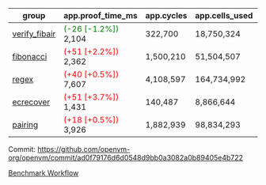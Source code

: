 | group | app.proof_time_ms | app.cycles | app.cells_used | leaf.proof_time_ms | leaf.cycles | leaf.cells_used |
| -- | -- | -- | -- | -- | -- | -- |
| [verify_fibair](https://github.com/openvm-org/openvm/blob/benchmark-results/benchmarks-pr/1979/verify_fibair-ad0f79176d6d0548d9bb0a3082a0b89405e4b722.md) |<span style='color: green'>(-26 [-1.2%])</span> 2,104 |  322,700 |  18,750,324 |- | - | - |
| [fibonacci](https://github.com/openvm-org/openvm/blob/benchmark-results/benchmarks-pr/1979/fibonacci-ad0f79176d6d0548d9bb0a3082a0b89405e4b722.md) |<span style='color: red'>(+51 [+2.2%])</span> 2,362 |  1,500,210 |  51,504,507 |- | - | - |
| [regex](https://github.com/openvm-org/openvm/blob/benchmark-results/benchmarks-pr/1979/regex-ad0f79176d6d0548d9bb0a3082a0b89405e4b722.md) |<span style='color: red'>(+40 [+0.5%])</span> 7,607 |  4,108,597 |  164,734,992 |- | - | - |
| [ecrecover](https://github.com/openvm-org/openvm/blob/benchmark-results/benchmarks-pr/1979/ecrecover-ad0f79176d6d0548d9bb0a3082a0b89405e4b722.md) |<span style='color: red'>(+51 [+3.7%])</span> 1,431 |  140,487 |  8,866,644 |- | - | - |
| [pairing](https://github.com/openvm-org/openvm/blob/benchmark-results/benchmarks-pr/1979/pairing-ad0f79176d6d0548d9bb0a3082a0b89405e4b722.md) |<span style='color: red'>(+18 [+0.5%])</span> 3,926 |  1,882,939 |  98,834,293 |- | - | - |


Commit: https://github.com/openvm-org/openvm/commit/ad0f79176d6d0548d9bb0a3082a0b89405e4b722

[Benchmark Workflow](https://github.com/openvm-org/openvm/actions/runs/16999805735)
